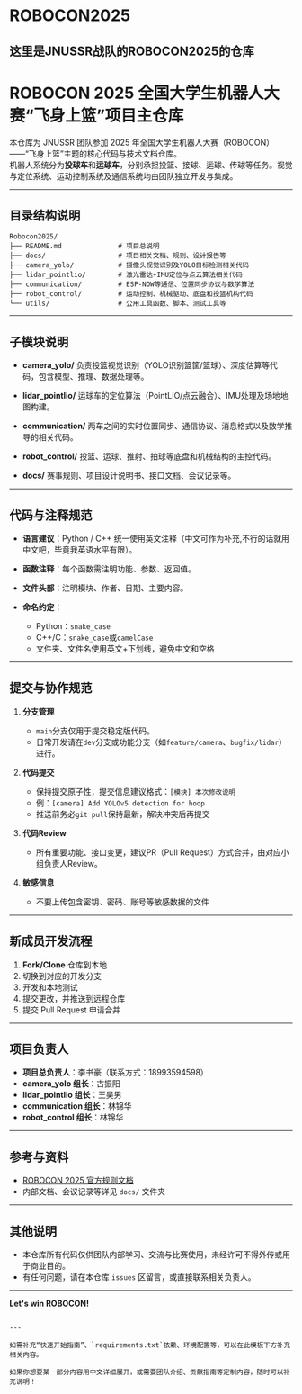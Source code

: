 # ROBOCON2025
这里是JNUSSR战队的ROBOCON2025的仓库
---

# ROBOCON 2025 全国大学生机器人大赛“飞身上篮”项目主仓库

本仓库为 JNUSSR 团队参加 2025 年全国大学生机器人大赛（ROBOCON）——“飞身上篮”主题的核心代码与技术文档仓库。  
机器人系统分为**投球车**和**运球车**，分别承担投篮、接球、运球、传球等任务。视觉与定位系统、运动控制系统及通信系统均由团队独立开发与集成。

---

## 目录结构说明

```plaintext
Robocon2025/
├── README.md              # 项目总说明
├── docs/                  # 项目相关文档、规则、设计报告等
├── camera_yolo/           # 摄像头视觉识别及YOLO目标检测相关代码
├── lidar_pointlio/        # 激光雷达+IMU定位与点云算法相关代码
├── communication/         # ESP-NOW等通信、位置同步协议与数学算法
├── robot_control/         # 运动控制、机械驱动、底盘和投篮机构代码
└── utils/                 # 公用工具函数、脚本、测试工具等
```

---

## 子模块说明

* **camera\_yolo/**
  负责投篮视觉识别（YOLO识别篮筐/篮球）、深度估算等代码，包含模型、推理、数据处理等。

* **lidar\_pointlio/**
  运球车的定位算法（PointLIO/点云融合）、IMU处理及场地地图构建。

* **communication/**
  两车之间的实时位置同步、通信协议、消息格式以及数学推导的相关代码。

* **robot\_control/**
  投篮、运球、推射、拍球等底盘和机械结构的主控代码。

* **docs/**
  赛事规则、项目设计说明书、接口文档、会议记录等。

---

## 代码与注释规范

* **语言建议**：Python / C++ 统一使用英文注释（中文可作为补充,不行的话就用中文吧，毕竟我英语水平有限）。
* **函数注释**：每个函数需注明功能、参数、返回值。
* **文件头部**：注明模块、作者、日期、主要内容。
* **命名约定**：

  * Python：`snake_case`
  * C++/C：`snake_case`或`camelCase`
  * 文件夹、文件名使用英文+下划线，避免中文和空格

---

## 提交与协作规范

1. **分支管理**

   * `main`分支仅用于提交稳定版代码。
   * 日常开发请在`dev`分支或功能分支（如`feature/camera`、`bugfix/lidar`）进行。

2. **代码提交**

   * 保持提交原子性，提交信息建议格式：`[模块] 本次修改说明`
   * 例：`[camera] Add YOLOv5 detection for hoop`
   * 推送前务必`git pull`保持最新，解决冲突后再提交

3. **代码Review**

   * 所有重要功能、接口变更，建议PR（Pull Request）方式合并，由对应小组负责人Review。

4. **敏感信息**

   * 不要上传包含密钥、密码、账号等敏感数据的文件

---

## 新成员开发流程

1. **Fork/Clone** 仓库到本地
2. 切换到对应的开发分支
3. 开发和本地测试
4. 提交更改，并推送到远程仓库
5. 提交 Pull Request 申请合并

---

## 项目负责人

* **项目总负责人**：李书豪（联系方式：18993594598）
* **camera\_yolo 组长**：古振阳
* **lidar\_pointlio 组长**：王昊男
* **communication 组长**：林锦华
* **robot\_control 组长**：林锦华

---

## 参考与资料

* [ROBOCON 2025 官方规则文档](https://www.cnrobocon.net/)
* 内部文档、会议记录等详见 `docs/` 文件夹

---

## 其他说明

* 本仓库所有代码仅供团队内部学习、交流与比赛使用，未经许可不得外传或用于商业目的。
* 有任何问题，请在本仓库 `issues` 区留言，或直接联系相关负责人。

---

**Let's win ROBOCON!**

```

---

如需补充“快速开始指南”、`requirements.txt`依赖、环境配置等，可以在此模板下方补充相关内容。

如果你想要某一部分内容用中文详细展开，或需要团队介绍、贡献指南等定制内容，随时可以补充说明！
```
